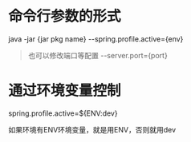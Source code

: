 # 命令行参数的形式
java -jar {jar pkg name} --spring.profile.active={env}
> 也可以修改端口等配置 --server.port={port}

# 通过环境变量控制
spring.profile.active=${ENV:dev}

如果环境有ENV环境变量，就是用ENV，否则就用dev